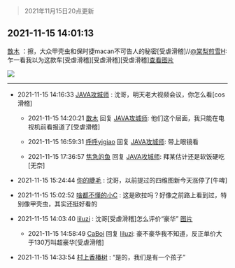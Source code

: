 > 2021年11月15日20点更新
<link rel="stylesheet" href="https://cdn.jsdelivr.net/gh/taotie6/sampleJSON@main/css/photo_show.css">
<meta name="referrer" content="no-referrer" />


 ## 2021-11-15 14:01:13 

 [㪚木](https://www.coolapk.com/feed/31487200?shareKey=MDdlNzIyYzg0NTEyNjE5MjA1MzY~) ：擦，大众甲壳虫和保时捷macan不可告人的秘密[受虐滑稽]//<a class="feed-link-uname" href="/u/棠梨煎雪H">@棠梨煎雪H</a>:乍一看我以为这款车[受虐滑稽][受虐滑稽][受虐滑稽]<a class="feed-forward-pic" href="http://image.coolapk.com/feed/2021/1115/12/994681_77a70e96_0251_0731@3000x2000.jpeg">查看图片</a> 

<div class="album">
<img class="img-item" src="http://image.coolapk.com/feed/2019/0515/09/1081091_3748_1897@180x122.gif" />
</div>

 ------- 

- 2021-11-15 14:16:33 [JAVA攻城师](uid=1305871) : 沈哥，明天老大视频会议，你怎么看[cos滑稽] 

    - 2021-11-15 14:20:21 [㪚木](uid=1081091) 回复 [JAVA攻城师](uid=1305871): 他们这个层面，我只能在电视机前看报道了[受虐滑稽] 

    - 2021-11-15 16:59:31 [呼呼yigiao](uid=3884903) 回复 [JAVA攻城师](uid=1305871): 带上眼镜看 

    - 2021-11-15 17:36:57 [焦急的鱼](uid=1066955) 回复 [JAVA攻城师](uid=1305871): 拜某估计还是软饭硬吃[无奈] 

- 2021-11-15 15:24:44 [你的睫毛](uid=903529) : 沈哥，以前提过的四维图新今天涨停了[牛啤] 

- 2021-11-15 15:02:52 [啥都不懂的小C](uid=2418955) : 这是欧拉吗？好像之前路上看到过，特别像甲壳虫，其实还挺好看的 

- 2021-11-15 14:03:40 [liluzi](uid=3499639) : 沈哥[受虐滑稽]怎么评价“豪华” [图片](http://image.coolapk.com/feed/2021/1115/14/3499639_6bd2d88b_6219_4778@1080x2408.jpeg)

    - 2021-11-15 14:58:49 [CaBoi](uid=3746166) 回复 [liluzi](uid=3499639): 豪不豪华我不知道，反正单价大于130万叫超豪华[受虐滑稽] 

- 2021-11-15 14:33:54 [村上香椿树](uid=1121303) : “是的，我们是有一个孩子” 

